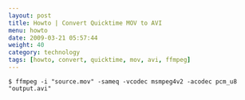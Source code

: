 ```yaml
---
layout: post
title: Howto | Convert Quicktime MOV to AVI
menu: howto
date: 2009-03-21 05:57:44
weight: 40
category: technology
tags: [howto, convert, quicktime, mov, avi, ffmpeg]
---
```


    $ ffmpeg -i "source.mov" -sameq -vcodec msmpeg4v2 -acodec pcm_u8 "output.avi"
